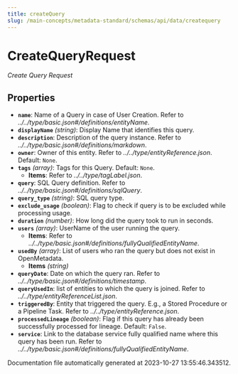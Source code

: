 ```yaml
---
title: createQuery
slug: /main-concepts/metadata-standard/schemas/api/data/createquery
---
```


# CreateQueryRequest

*Create Query Request*

## Properties

- **`name`**: Name of a Query in case of User Creation. Refer to *../../type/basic.json#/definitions/entityName*.
- **`displayName`** *(string)*: Display Name that identifies this query.
- **`description`**: Description of the query instance. Refer to *../../type/basic.json#/definitions/markdown*.
- **`owner`**: Owner of this entity. Refer to *../../type/entityReference.json*. Default: `None`.
- **`tags`** *(array)*: Tags for this Query. Default: `None`.
  - **Items**: Refer to *../../type/tagLabel.json*.
- **`query`**: SQL Query definition. Refer to *../../type/basic.json#/definitions/sqlQuery*.
- **`query_type`** *(string)*: SQL query type.
- **`exclude_usage`** *(boolean)*: Flag to check if query is to be excluded while processing usage.
- **`duration`** *(number)*: How long did the query took to run in seconds.
- **`users`** *(array)*: UserName of the user running the query.
  - **Items**: Refer to *../../type/basic.json#/definitions/fullyQualifiedEntityName*.
- **`usedBy`** *(array)*: List of users who ran the query but does not exist in OpenMetadata.
  - **Items** *(string)*
- **`queryDate`**: Date on which the query ran. Refer to *../../type/basic.json#/definitions/timestamp*.
- **`queryUsedIn`**: list of entities to which the query is joined. Refer to *../../type/entityReferenceList.json*.
- **`triggeredBy`**: Entity that triggered the query. E.g., a Stored Procedure or a Pipeline Task. Refer to *../../type/entityReference.json*.
- **`processedLineage`** *(boolean)*: Flag if this query has already been successfully processed for lineage. Default: `False`.
- **`service`**: Link to the database service fully qualified name where this query has been run. Refer to *../../type/basic.json#/definitions/fullyQualifiedEntityName*.


Documentation file automatically generated at 2023-10-27 13:55:46.343512.
